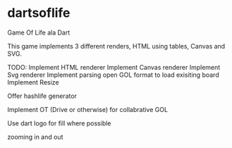 dartsoflife
===========

Game Of Life ala Dart

This game implements 3 different renders, HTML using tables, Canvas and SVG.


TODO: 
Implement HTML renderer
Implement Canvas renderer
Implement Svg renderer 
Implement parsing open GOL format to load exisiting board
Implement Resize

Offer hashlife generator

Implement OT (Drive or otherwise) for collabrative GOL

Use dart logo for fill where possible

zooming in and out